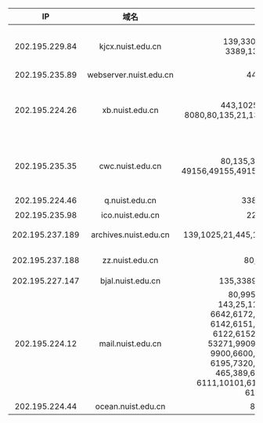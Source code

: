 IP|域名|端口|描述|日期
|:---:|:---:|:---:|:---|:---:|
202.195.229.84|kjcx.nuist.edu.cn|139,3306,21,8080,80,<br>3389,135,1027,1026|(1)80:南京信息工程大学教育部科技查新工作站;<br>(2)21:Microsoft ftpd Anonymous;<br>(3)3306:mysql white list;<br>(4)8080:Directory Listing Denied|2018/12/6
202.195.235.89|webserver.nuist.edu.cn|443,80,22|
202.195.224.26|xb.nuist.edu.cn| 443,1025,445,1723,22,<br>8080,80,135,21,139,1433,990,8800,8808|(1)80:南京信息工程大学党委办公室，校长办公室;<br>(2)21,443:Serv-U ftpd;<br>(3)1433:Microsoft SQL Server;<br>(4)8080:360企业安全;<br>(5)8800:360企业版控制中心;|2018/12/6
202.195.235.35|cwc.nuist.edu.cn|80,135,3389,139,3306,<br>49156,49155,49152,49157,98,8109,49154|(1)80:南京信息工程大学财务处;<br>(2)98:Tomcat;<br>(3)3306:Mysql;<br>(4)49152,49153,49154,49155,49156,49157:Microsoft Windows RPC|2018/12/6
202.195.224.46|q.nuist.edu.cn|3389,80,443|(1)80,443:趣汇南信大首页|2018/12/7
202.195.235.98|ico.nuist.edu.cn|22,80,443|(1)80,443:国际合作与交流处，港澳台事物办公室|2018/12/7
202.195.237.189|archives.nuist.edu.cn|139,1025,21,445,135,80,22,443,6699,990|(1)21,443,990:Serv-U ftpd 15.1;<br>(2)80:南京信息工程大学档案信息网;|2018/12/7
202.195.237.188|zz.nuist.edu.cn|80,3389,88|(1)80:南京信息工程大学学生资助管理中心;<br>(2)88:心海软件-心理管理系统|2018/12/7
202.195.227.147|bjal.nuist.edu.cn|135,3389,80,445,49154|(1)80:奥兰学生管理系统(滨江)(已迁移);|2018/12/7
202.195.224.12|mail.nuist.edu.cn|80,995,22,993,111,<br>143,25,110,6132,36632,<br>6642,6172,6652,6120,6192,<br>6142,6151,6130,6232,6121,<br>6122,6152,6200,6202,636,<br>53271,9909,6140,3308,6162,<br>9900,6600,6640,6102,6170,<br>6195,7320,7330,6110,6175,<br>465,389,6182,6602,6131,<br>6111,10101,6171,6641,9000,6190,<br>6150,6185|(1)25:Postfix smtpd;<br>(2)80,9900:南京信息工程大学邮件系统登录界面;<br>(3)110,995:(ssl)pop3;<br>(4)3308:mysql;|2018/12/7
202.195.224.44|ocean.nuist.edu.cn|80,3389|80:海洋科学学院|2018/12/10